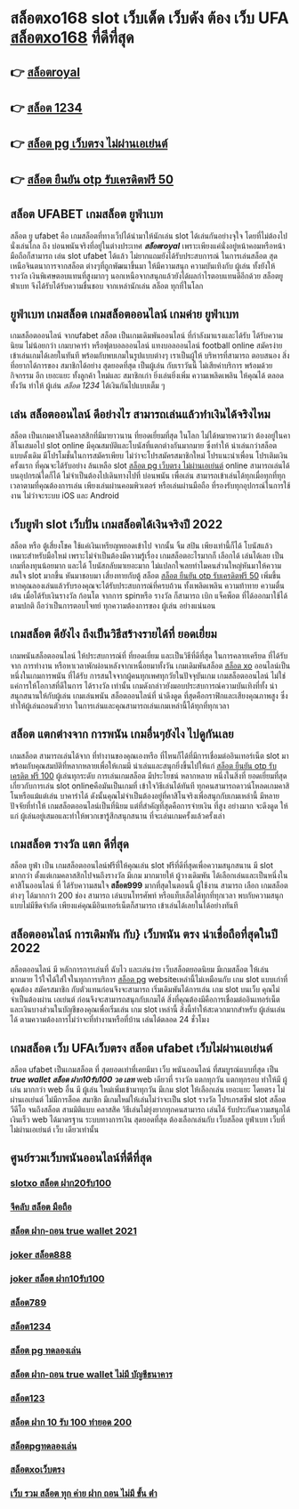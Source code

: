 # สล็อตxo168  slot  เว็บเด็ด เว็บดัง ต้อง  เว็บ UFA [สล็อตxo168](https://m.gamblerape.com/login?action=login) ที่ดีที่สุด

## 👉 [สล็อตroyal](https://m.gamblerape.com/login?action=login)
## 👉 [สล็อต 1234](https://m.gamblerape.com/login?action=register)
## 👉 [สล็อต pg เว็บตรง ไม่ผ่านเอเย่นต์](https://m.gamblerape.com/login?action=register)
## 👉 [สล็อต ยืนยัน otp รับเครดิตฟรี 50](https://m.gamblerape.com/login?action=login)

## สล็อต UFABET  เกมสล็อต  ยูฟ่าเบท

สล็อต ยู ufabet  คือ  เกมสล็อตที่ทางเว็ปได้นำมาให้นักเล่น slot  ได้เล่นกันอย่างจุใจ โดยที่ไม่ต้องไปนั่งเล่นไกล ถึง บ่อนพนันจริงที่อยู่ในต่างประเทศ ***สล็อตroyal*** เพราะเพียงแค่นั่งอยู่หน้าคอมหรือหน้า มือถือก็สามารถ เล่น slot ufabet  ได้แล้ว  ไม่ยากแถมยังได้รับประสบการณ์ ในการเล่นสล็อต สุดเหนือจินตนาการจากสล็อต ต่างๆที่ถูกพัฒนาขึ้นมา ให้มีความสนุก ความบันเทิงกับ ผู้เล่น  ทั้งยังให้รางวัล เงินพิเศษตอบแทนที่สูงมากๆ นอกเหนือจากสนุกแล้วยังได้ผลกำไรตอบแทนดีอีกด้วย สล็อตยูฟ่าเบท  จึงได้รับได้รับความชื่นชอบ จากเหล่านักเล่น สล็อต  ทุกที่ในโลก


## ยูฟ่าเบท เกมสล็อต เกมสล็อตออนไลน์ เกมค่าย ยูฟ่าเบท

เกมสล็อตออนไลน์ จากufabet สล็อต  เป็นเกมเดิมพันออนไลน์ ที่กำลังมาแรงและได้รับ ได้รับความนิยม ไม่น้อยกว่า  เกมบาคาร่า  หรือฟุตบอลออนไลน์ แทงบอลออนไลน์ football online  สมัครง่าย เข้าเล่นเกมได้เลยในทันที พร้อมกับพบเกมในรูปแบบต่างๆ  เราเป็นผู้ให้ บริหารที่สามารถ ตอบสนอง  สิ่งที่อยากได้การของ สมาชิกได้อย่าง สุดยอดที่สุด  เป็นผู้เล่น กับเราวันนี้  ไม่เสียค่าบริการ พร้อมด้วยกิจกรรม อีก เยอะแยะ ทั้งลูกค้า ใหม่และ สมาชิกเก่า ยิ่งเล่นยิ่งเพิ่ม ความเพลิดเพลิน ให้คุณได้ ตลอดทั้งวัน  ทำให้ ผู้เล่น *สล็อต 1234*  ได้เงินกันไปแบบเต็ม ๆ


## เล่น สล็อตออนไลน์ ดีอย่างไร สามารถเล่นแล้วทำเงินได้จริงไหม

สล็อต เป็นเกมคาสิโนคลาสสิกที่มีมายาวนาน    ที่ยอดเยี่ยมที่สุด ในโลก ไม่ได้หมายความว่า ต้องอยู่ในคาสิโนเสมอไป  slot online มีคุณสมบัติและโบนัสที่แตกต่างกันมากมาย ซึ่งทำให้ น่าเล่นกว่าสล็อต แบบดั้งเดิม  มีโปรโมชั่นในการสมัครเพียบ ไม่ว่าจะโปรสมัครสมาชิกใหม่ โปรแนะนำเพื่อน โปรเติมเงินครั้งแรก ที่คุณจะได้รับอย่าง ล้นเหลือ   slot [สล็อต pg เว็บตรง ไม่ผ่านเอเย่นต์](https://m.gamblerape.com/login?action=login) online สามารถเล่นได้บนอุปกรณ์ใดก็ได้ ไม่จำเป็นต้องไปเดินทางไปที่ บ่อนพนัน เพื่อเล่น สามารถเข้าเล่นได้ทุกเมื่อทุกที่ทุกเวลาตามที่คุณต้องการเล่น เพียงเล่นผ่านคอมพิวเตอร์ หรือเล่นผ่านมือถือ ที่รองรับทุกอุปกรณ์ในการใช้งาน ไม่ว่าจะระบบ iOS และ Android

## เว็บยูฟ่า slot  เว็บปั่น เกมสล็อตได้เงินจริงปี 2022

สล็อต หรือ ตู้เสี่ยงโชค ใช้แค่เงินเหรียญหยอดเข้าไป จากนั้น จิ้ม  สปิน  เพียงเท่านี้ก็ได้ โบนัสแล้ว เหมาะสำหรับมือใหม่  เพราะไม่จำเป็นต้องมีความรู้เรื่อง เกมสล็อตอะไรมากก็ เลือกได้ เล่นได้เลย เป็นเกมที่ลงทุนน้อยมาก และได้ โบนัสกลับมาเยอะมาก ไม่แปลกใจเลยทำไมคนส่วนใหญ่หันมาให้ความสนใจ slot มากขึ้น หันมาชอบมา เสี่ยงทายกับตู้ สล็อต [สล็อต ยืนยัน otp รับเครดิตฟรี 50](https://www.gamblerape.com/) เพิ่มขึ้น หากคุณลองเล่นแล้วรับรองคุณจะได้รับประสบการณ์ที่ครบถ้วน ทั้งเพลิดเพลิน  ความท้าทาย ความตื่นเต้น เมื่อได้รับเงินรางวัล ก้อนโต จากการ  spinหรือ รางวัล  ก็สามารถ  เบิก  แจ็คพ็อต ที่ได้ออกมาใช้ได้ตามปกติ ถือว่าเป็นการตอบโจทย์ ทุกความต้องการของ ผู้เล่น อย่างแน่นอน 


##  เกมสล็อต ดียังไง ถึงเป็นวิธีสร้างรายได้ที่ ยอดเยี่ยม 

 เกมพนันสล็อตออนไลน์ ให้ประสบการณ์ที่ ที่ยอดเยี่ยม  และเป็นวิธีที่ดีที่สุด ในการคลายเครียด ที่ได้รับจาก การทำงาน หรือหาเวลาพักผ่อนหลังจากเหนื่อยมาทั้งวัน  เกมเดิมพันสล็อต [สล็อต xo](https://m.gamblerape.com/login?action=register) ออนไลน์เป็นหนึ่งในเกมการพนัน ที่ได้รับ การสนใจจากผู้คนทุกเพศทุกวัยในปัจจุบันเกม เกมสล็อตออนไลน์  ไม่ใช่แค่การให้โอกาสที่ดีในการ ได้รางวัล เท่านั้น เกมดังกล่าวยังมอบประสบการณ์ความบันเทิงที่ทั้ง น่าสนุกสนานให้กับผู้เล่น  เกมเล่นพนัน สล็อตออนไลน์ที่ น่าดึงดูด ที่สุดคือกราฟิกและเสียงคุณภาพสูง ซึ่งทำให้ผู้เล่นถอนตัวยาก ในการเล่นและคุณสามารถเล่นเกมเหล่านี้ได้ทุกที่ทุกเวลา 


## สล็อต แตกต่างจาก การพนัน  เกมอื่นๆยังไง ไปดูกันเลย

เกมสล็อต สามารถเล่นได้จาก ที่ทำงานของคุณเองหรือ ที่ไหนก็ได้ที่มีการเชื่อมต่ออินเทอร์เน็ต  slot  มาพร้อมกับคุณสมบัติที่หลากหลายเพื่อให้เกมมี น่าเล่นและสนุกยิ่งขึ้นไปให้แก่ [สล็อต ยืนยัน otp รับ เครดิต ฟรี 100](https://m.gamblerape.com/login?action=login) ผู้เล่นทุกระดับ การเล่นเกมสล็อต  มีประโยชน์ หลากหลาย หนึ่งในสิ่งที่ ยอดเยี่ยมที่สุด เกี่ยวกับการเล่น slot onlineคือมันเป็นเกมที่ เข้าใจวิธีเล่นได้ทันที ทุกคนสามารถดาวน์โหลดเกมคาสิโนหรือแม้แต่เล่น บาคาร่าได้ ดังนั้นคุณไม่จำเป็นต้องอยู่ที่คาสิโนจริงเพื่อสนุกกับเกมเหล่านี้ มีหลายปัจจัยที่ทำให้ เกมสล็อตออนไลน์เป็นที่นิยม แต่ที่สำคัญที่สุดคือการจ่ายเงิน ที่สูง อย่างมาก จะดึงดูด ให้แก่ ผู้เล่นอยู่เสมอและทำให้พวกเขารู้สึกสนุกสนาน ที่จะเล่นเกมครั้งแล้วครั้งเล่า


##  เกมสล็อต รางวัล แตก ดีที่สุด

สล็อต  ยูฟ่า  เป็น เกมสล็อตออนไลน์ฟรีที่ให้คุณเล่น slot ฟรีที่ดีที่สุดเพื่อความสนุกสนาน มี slot มากกว่า ตั้งแต่เกมคลาสสิกไปจนถึงรางวัล  มีเกม มากมายให้ ผู้วางเดิมพัน ได้เลือกเล่นและเป็นหนึ่งใน คาสิโนออนไลน์   ที่  ได้รับความสนใจ **สล็อต999** มากที่สุดในตอนนี้  ผู้ใช้งาน   สามารถ เลือก เกมสล็อตต่างๆ ได้มากกว่า 200 ช่อง สามารถ เล่นบนโทรศัพท์ หรือแท็บเล็ตได้ทุกที่ทุกเวลา พบกับความสนุกแบบไม่มีขีดจำกัด เพียงแค่คุณมีอินเทอร์เน็ตก็สามารถ เข้าเล่นได้เลยในได้อย่างทันที  


## สล็อตออนไลน์ การเดิมพัน กับ} เว็บพนัน ตรง   น่าเชื่อถือที่สุดในปี 2022 

 สล็อตออนไลน์  มี หลักการการเล่นที่ ฉับไว  และเล่นง่าย  เว็บสล็อตยอดนิยม มีเกมสล็อต ให้เล่นมากมาย ไว้ใจได้ใส่ใจในทุกการบริการ [สล็อต pg](https://www.gamblerape.com/) websiteเหล่านี้ไม่เหมือนกับ เกม slot  แบบเก่าที่คุณต้อง สมัครสมาชิก กับตัวแทนก่อนจึงจะสามารถ เริ่มเดิมพันได้การเล่น เกม slot บนเว็บ คุณไม่จำเป็นต้องผ่าน เอเย่นต์ ก่อนจึงจะสามารถสนุกกับเกมได้ สิ่งที่คุณต้องมีคือการเชื่อมต่ออินเทอร์เน็ตและเงินบางส่วนในบัญชีของคุณเพื่อเริ่มเล่น เกม slot เหล่านี้ สิ่งนี้ทำให้สะดวกมากสำหรับ ผู้เล่นเล่นได้ ตามความต้องการไม่ว่าจะที่ทำงานหรือที่บ้าน เล่นได้ตลอด 24 ชั่วโมง

##  เกมสล็อต  เว็บ UFAเว็บตรง สล็อต  ufabet เว็บไม่ผ่านเอเย่นต์

สล็อต  ufabet  เป็นเกมสล็อต ที่ สุดยอดเท่าที่เคยมีมา  เว็บ  พนันออนไลน์  ที่สมบูรณ์แบบที่สุด เป็น ***true wallet สล็อต ฝาก10รับ100 วอ เลท*** web เดียวที่ รางวัล แตกทุกวัน แตกทุกรอบ ทำให้มี ผู้เล่น มากกว่า web อื่น มี ผู้เล่น ใหม่เพิ่มเข้ามาทุกวัน มีเกม slot ให้เลือกเล่น เยอะแยะ โดยตรง ไม่ผ่านเอเย่นต์  ไม่มีการล็อค  สมาชิก มีเกมใหม่ให้เล่นไม่ว่าจะเป็น  slot  รางวัล  โปรเกรสซีฟ slot  สล็อต วีดีโอ จนถึงสล็อต สามมิติแบบ คลาสสิค วิธีเล่นไม่ยุ่งยากทุกคนสามารถ เล่นได้ รับประกันความสนุกได้เงินเร็ว  web  ได้มาตรฐาน ระบบทางการเงิน สุดยอดที่สุด ต้องเลือกเล่นกับ เว็บสล็อต   ยูฟ่าเบท   เว็บที่ไม่ผ่านเอเย่นต์  เว็บ เดียวเท่านั้น


## ศูนย์รวมเว็บพนันออนไลน์ที่ดีที่สุด

### [slotxo สล็อต ฝาก20รับ100](https://atom.io/themes/สมัคร%20สล็อต%20เว็บตรง%20ขั้นต่ำ%201%20บาท%20แตกง่ายมาก%20เว็บพนันออนไลน์ที่ครบที่สุด%20ฝากถอนไม่มีขั้นต่ำ%20100775)
### [จีคลับ สล็อต มือถือ](https://atom.io/themes/สมัคร%20สล็อต%20เว็บตรง%20ขั้นต่ำ%201%20บาท%20แตกง่ายมาก%20เว็บพนันออนไลน์ที่ครบที่สุด%20ฝากถอนไม่มีขั้นต่ำ%20100649)
### [สล็อต ฝาก-ถอน true wallet 2021](https://atom.io/themes/สมัคร%20สล็อต%20เว็บตรง%20ขั้นต่ำ%201%20บาท%20แตกง่ายมาก%20เว็บพนันออนไลน์ที่ครบที่สุด%20ฝากถอนไม่มีขั้นต่ำ%20100628)
### [joker สล็อต888](https://atom.io/themes/สมัคร%20สล็อต%20เว็บตรง%20ขั้นต่ำ%201%20บาท%20แตกง่ายมาก%20เว็บพนันออนไลน์ที่ครบที่สุด%20ฝากถอนไม่มีขั้นต่ำ%20100742)
### [joker สล็อต ฝาก10รับ100](https://atom.io/themes/สมัคร%20สล็อต%20เว็บตรง%20ขั้นต่ำ%201%20บาท%20แตกง่ายมาก%20เว็บพนันออนไลน์ที่ครบที่สุด%20ฝากถอนไม่มีขั้นต่ำ%20100445)
### [สล็อต789](https://atom.io/themes/สมัคร%20สล็อต%20เว็บตรง%20ขั้นต่ำ%201%20บาท%20แตกง่ายมาก%20เว็บพนันออนไลน์ที่ครบที่สุด%20ฝากถอนไม่มีขั้นต่ำ%20100559)
### [สล็อต1234](https://atom.io/themes/สมัคร%20สล็อต%20เว็บตรง%20ขั้นต่ำ%201%20บาท%20แตกง่ายมาก%20เว็บพนันออนไลน์ที่ครบที่สุด%20ฝากถอนไม่มีขั้นต่ำ%20100901)
### [สล็อต pg ทดลองเล่น](https://atom.io/themes/สมัคร%20สล็อต%20เว็บตรง%20ขั้นต่ำ%201%20บาท%20แตกง่ายมาก%20เว็บพนันออนไลน์ที่ครบที่สุด%20ฝากถอนไม่มีขั้นต่ำ%20100493)
### [สล็อต ฝาก-ถอน true wallet ไม่มี บัญชีธนาคาร](https://atom.io/themes/สมัคร%20สล็อต%20เว็บตรง%20ขั้นต่ำ%201%20บาท%20แตกง่ายมาก%20เว็บพนันออนไลน์ที่ครบที่สุด%20ฝากถอนไม่มีขั้นต่ำ%20100965)
### [สล็อต123](https://atom.io/themes/สมัคร%20สล็อต%20เว็บตรง%20ขั้นต่ำ%201%20บาท%20แตกง่ายมาก%20เว็บพนันออนไลน์ที่ครบที่สุด%20ฝากถอนไม่มีขั้นต่ำ%20100334)
### [สล็อต ฝาก 10 รับ 100 ทำยอด 200](https://atom.io/themes/สมัคร%20สล็อต%20เว็บตรง%20ขั้นต่ำ%201%20บาท%20แตกง่ายมาก%20เว็บพนันออนไลน์ที่ครบที่สุด%20ฝากถอนไม่มีขั้นต่ำ%20100370)
### [สล็อตpgทดลองเล่น](https://atom.io/themes/สมัคร%20สล็อต%20เว็บตรง%20ขั้นต่ำ%201%20บาท%20แตกง่ายมาก%20เว็บพนันออนไลน์ที่ครบที่สุด%20ฝากถอนไม่มีขั้นต่ำ%20100233)
### [สล็อตxoเว็บตรง](https://atom.io/themes/สมัคร%20สล็อต%20pg%20เว็บตรงไม่ผ่านเอเย่นต์%202022%20แตกง่ายมาก%20เว็บพนันออนไลน์ที่ครบที่สุด%20ฝากถอนไม่มีขั้นต่ำ%20100093)
### [เว็บ รวม สล็อต ทุก ค่าย ฝาก ถอน ไม่มี ขั้น ต่ํา](https://atom.io/themes/สมัคร%20สล็อต%20เว็บตรง%20ขั้นต่ำ%201%20บาท%20แตกง่ายมาก%20เว็บพนันออนไลน์ที่ครบที่สุด%20ฝากถอนไม่มีขั้นต่ำ%20100767)